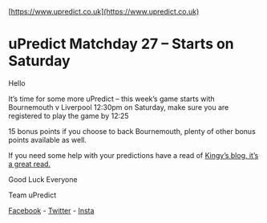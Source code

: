 <Centre>[https://www.upredict.co.uk](https://www.upredict.co.uk)</Centre>

# uPredict Matchday 27 – Starts on Saturday

Hello

It’s time for some more uPredict – this week’s game starts with Bournemouth v Liverpool 12:30pm on Saturday, make sure you are registered to play the game by 12:25

15 bonus points if you choose to back Bournemouth, plenty of other bonus points available as well.

If you need some help with your predictions have a read of [Kingy’s blog, it’s a great read.](https://medium.com/@ryan_80683/kingys-column-wherefore-art-thou-romero-6e2b17f56cf0)

Good Luck Everyone

Team uPredict

<Centre>[Facebook](https://www.facebook.com/upredict) - [Twitter](https://twitter.com/upredict_it/) - [Insta](https://www.instagram.com/upredict_it/)</Centre>
